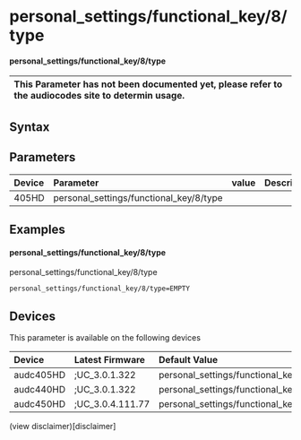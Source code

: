 ﻿---
description: personal_settings/functional_key/8/type
search: false
---

# personal_settings/functional_key/8/type

#### personal_settings/functional_key/8/type


| This Parameter has not been documented yet, please refer to the audiocodes site to determin usage.  | 
| :--- |

## Syntax

## Parameters
|Device|Parameter|value|Description|
|:---|:---|:---|:---|
| 405HD | personal_settings/functional_key/8/type |  |  |

## Examples
#### personal_settings/functional_key/8/type

personal_settings/functional_key/8/type

```
personal_settings/functional_key/8/type=EMPTY
```

## Devices
This parameter is available on the following devices

| Device | Latest Firmware | Default Value |
|:---|:---|:---|
| audc405HD | ;UC_3.0.1.322 | personal_settings/functional_key/8/type=EMPTY 
| audc440HD | ;UC_3.0.1.322 | personal_settings/functional_key/8/type=EMPTY 
| audc450HD | ;UC_3.0.4.111.77 | personal_settings/functional_key/8/type=EMPTY 

(view disclaimer)[disclaimer]
